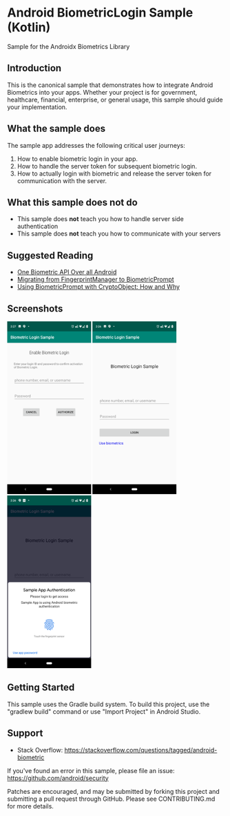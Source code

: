
Android BiometricLogin Sample (Kotlin)
=========================================

Sample for the Androidx Biometrics Library

Introduction
------------


This is the canonical sample that demonstrates how to integrate Android Biometrics into your apps.
Whether your project is for government, healthcare, financial, enterprise, or general usage, this
sample should guide your implementation.

What the sample does
--------------------
The sample app addresses the following critical user journeys:
1. How to enable biometric login in your app.
2. How to handle the server token for subsequent biometric login.
3. How to actually login with biometric and release the server token for communication with the server.

What this sample does not do
----------------------------
- This sample does **not** teach you how to handle server side authentication
- This sample does **not** teach you how to communicate with your servers

Suggested Reading
-----------------

- [One Biometric API Over all Android](https://android-developers.googleblog.com/2019/10/one-biometric-api-over-all-android.html)
- [Migrating from FingerprintManager to BiometricPrompt](https://medium.com/androiddevelopers/migrating-from-fingerprintmanager-to-biometricprompt-4bc5f570dccd)
- [Using BiometricPrompt with CryptoObject: How and Why](https://medium.com/androiddevelopers/using-biometricprompt-with-cryptoobject-how-and-why-aace500ccdb7)

Screenshots
-----------

<img src="screenshots/authorize_bio.png" height="400" alt="Screenshot"/>
<img src="screenshots/login_landing.png" height="400" alt="Screenshot"/>
<img src="screenshots/bio_prompt.png" height="400" alt="Screenshot"/>

Getting Started
---------------

This sample uses the Gradle build system. To build this project, use the
"gradlew build" command or use "Import Project" in Android Studio.

Support
-------

- Stack Overflow: https://stackoverflow.com/questions/tagged/android-biometric

If you've found an error in this sample, please file an issue:
https://github.com/android/security

Patches are encouraged, and may be submitted by forking this project and
submitting a pull request through GitHub. Please see CONTRIBUTING.md for more details.
